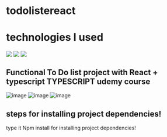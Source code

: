 # todolistereact

<h1>technologies I used</h1>

<div>
<img align="center" src="https://img.shields.io/badge/TypeScript-007ACC?style=for-the-badge&logo=typescript&logoColor=white">
  
<img align="center" src="https://img.shields.io/badge/React-20232A?style=for-the-badge&logo=react&logoColor=61DAFB">
  
 <img align="center" src="https://img.shields.io/badge/CSS3-1572B6?style=for-the-badge&logo=css3&logoColor=white">
</div>

<h2>Functional To Do list project with React + typescript TYPESCRIPT udemy course</h2>

![image](https://github.com/Leonardofilipe-dev/todolistereact/assets/114321505/99872d59-9694-493d-890c-683a40357912)
![image](https://github.com/Leonardofilipe-dev/todolistereact/assets/114321505/1d2f423a-e829-4278-b382-36658359ca64)
![image](https://github.com/Leonardofilipe-dev/todolistereact/assets/114321505/d3137637-65c9-4da0-b0e9-6ac80610b364)

<h2>steps for installing project dependencies!</h2>

<p>type it Npm install for installing project dependencies!</p>









